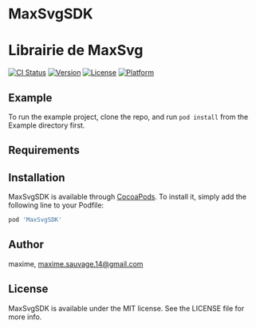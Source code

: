 # MaxSvgSDK

Librairie de MaxSvg
=======
[![CI Status](https://img.shields.io/travis/maxime/MaxSvgSDK.svg?style=flat)](https://travis-ci.org/maxime/MaxSvgSDK)
[![Version](https://img.shields.io/cocoapods/v/MaxSvgSDK.svg?style=flat)](https://cocoapods.org/pods/MaxSvgSDK)
[![License](https://img.shields.io/cocoapods/l/MaxSvgSDK.svg?style=flat)](https://cocoapods.org/pods/MaxSvgSDK)
[![Platform](https://img.shields.io/cocoapods/p/MaxSvgSDK.svg?style=flat)](https://cocoapods.org/pods/MaxSvgSDK)

## Example

To run the example project, clone the repo, and run `pod install` from the Example directory first.

## Requirements

## Installation

MaxSvgSDK is available through [CocoaPods](https://cocoapods.org). To install
it, simply add the following line to your Podfile:

```ruby
pod 'MaxSvgSDK'
```

## Author

maxime, maxime.sauvage.14@gmail.com

## License

MaxSvgSDK is available under the MIT license. See the LICENSE file for more info.
